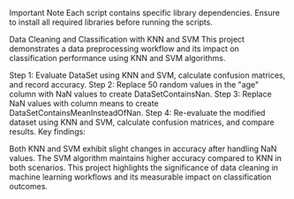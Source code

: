 Important Note
Each script contains specific library dependencies. Ensure to install all required libraries before running the scripts.


Data Cleaning and Classification with KNN and SVM
This project demonstrates a data preprocessing workflow and its impact on classification performance using KNN and SVM algorithms.

Step 1: Evaluate DataSet using KNN and SVM, calculate confusion matrices, and record accuracy.
Step 2: Replace 50 random values in the "age" column with NaN values to create DataSetContainsNan.
Step 3: Replace NaN values with column means to create DataSetContainsMeanInsteadOfNan.
Step 4: Re-evaluate the modified dataset using KNN and SVM, calculate confusion matrices, and compare results.
Key findings:

Both KNN and SVM exhibit slight changes in accuracy after handling NaN values.
The SVM algorithm maintains higher accuracy compared to KNN in both scenarios.
This project highlights the significance of data cleaning in machine learning workflows and its measurable impact on classification outcomes.